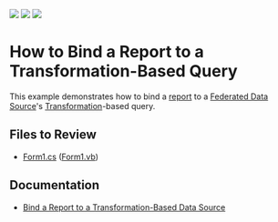 <!-- default badges list -->
![](https://img.shields.io/endpoint?url=https://codecentral.devexpress.com/api/v1/VersionRange/294411225/22.2.2%2B)
[![](https://img.shields.io/badge/Open_in_DevExpress_Support_Center-FF7200?style=flat-square&logo=DevExpress&logoColor=white)](https://supportcenter.devexpress.com/ticket/details/T992926)
[![](https://img.shields.io/badge/📖_How_to_use_DevExpress_Examples-e9f6fc?style=flat-square)](https://docs.devexpress.com/GeneralInformation/403183)
<!-- default badges end -->
# How to Bind a Report to a Transformation-Based Query

This example demonstrates how to bind a [report](https://docs.devexpress.com/XtraReports/2162) to a [Federated Data Source](https://docs.devexpress.com/XtraReports/400917)'s [Transformation](https://docs.devexpress.com/XtraReports/401985)-based query.

## Files to Review

* [Form1.cs](./CS/Form1.cs) ([Form1.vb](./VB/Form1.vb))

## Documentation

* [Bind a Report to a Transformation-Based Data Source](https://docs.devexpress.com/XtraReports/402101)
